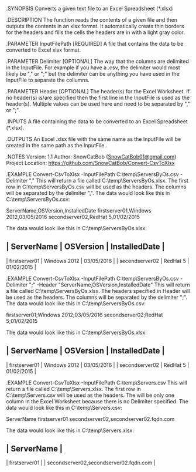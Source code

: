 .SYNOPSIS
  Converts a given text file to an Excel Spreadsheet (*.xlsx)
  
.DESCRIPTION
  The function reads the contents of a given file and then outputs the contents in an xlsx format.
  It automatically creats thin borders for the headers and fills the cells the headers are in with a light gray color.
  
.PARAMETER InputFilePath
    [REQUIRED]
    A file that contains the data to be converted to Excel xlsx format.
	
.PARAMETER Delimiter
    [OPTIONAL]
    The way that the columns are delimited in the InputFile.
	For example if you have a .csv, the delimiter would most likely be "," or ";" but the delimiter can be anything you have used in the InputFile to separate the collumns.
	
.PARAMETER Header
    [OPTIONAL]
    The header(s) for the Excel Worksheet.
	If no header(s) is/are specified then the first line in the InputFile is used as the header(s).
	Multiple values can be used here and need to be separated by "," or ";".

.INPUTS
  A file containing the data to be converted to an Excel Spreadsheet (*.xlsx).
  
.OUTPUTS
  An Excel .xlsx file with the same name as the InputFile will be created in the same path as the InputFile.
  
.NOTES
  Version:          1.1
  Author:           SnowCatBob (SnowCatBob01@gmail.com)
  Project Location: https://github.com/SnowCatBob/Convert-CsvToXlsx
  
.EXAMPLE
  Convert-CsvToXlsx -InputFilePath C:\temp\ServersByOs.csv -Delimiter ","
  This will return a file called C:\temp\ServersByOs.xlsx.
  The first row in C:\temp\ServersByOs.csv will be used as the headers.
  The columns will be separated by the delimiter ",".
  The data would look like this in C:\temp\ServersByOs.csv:
  
  ServerName,OSVersion,InstalledDate
  firstserver01,Windows 2012,03/05/2016
  secondserver02,RedHat 5,01/02/2015
  
  The data would look like this in C:\temp\ServersByOs.xlsx:
  
  |   ServerName   |   OSVersion  | InstalledDate |
  -------------------------------------------------
  | firstserver01  | Windows 2012 | 03/05/2016    |
  | secondserver02 | RedHat 5	  | 01/02/2015    |
  
.EXAMPLE
  Convert-CsvToXlsx -InputFilePath C:\temp\ServersByOs.csv -Delimiter ";" -Header "ServerName,OSVersion,InstalledDate"
  This will return a file called C:\temp\ServersByOs.xlsx.
  The headers specified in Header will be used as the headers.
  The columns will be separated by the delimiter ";".
  The data would look like this in C:\temp\ServersByOs.csv:
  
  firstserver01;Windows 2012;03/05/2016
  secondserver02;RedHat 5;01/02/2015
  
  The data would look like this in C:\temp\ServersByOs.xlsx:
  
  |   ServerName   |   OSVersion  | InstalledDate |
  -------------------------------------------------
  | firstserver01  | Windows 2012 | 03/05/2016    |
  | secondserver02 | RedHat 5	  | 01/02/2015    |
  
.EXAMPLE
  Convert-CsvToXlsx -InputFilePath C:\temp\Servers.csv
  This will return a file called C:\temp\Servers.xlsx.
  The first row in C:\temp\Servers.csv will be used as the headers.
  The will be only one column in the Excel Worksheet because there is no Delimiter specified.
  The data would look like this in C:\temp\Servers.csv:
  
  ServerName
  firstserver01
  secondserver02,secondserver02.fqdn.com
  
  The data would look like this in C:\temp\Servers.xlsx:
  
  |   			ServerName				   |
  ------------------------------------------
  | firstserver01  						   |
  | secondserver02,secondserver02.fqdn.com |